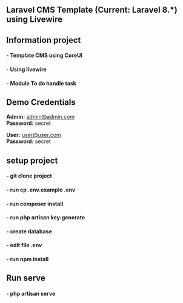 ## Laravel CMS Template (Current: Laravel 8.*) using Livewire
## Information project
#### - Template CMS using CoreUI
#### - Using livewire
#### - Module To do handle task


## Demo Credentials
**Admin:** admin@admin.com  
**Password:** secret

**User:** user@user.com  
**Password:** secret

## setup project
#### - git clone project
#### - run cp .env.example .env
#### - run composer install
#### - run php artisan key:generate
#### - create database
#### - edit file .env
#### - run npm install

## Run serve
#### - php artisan serve

